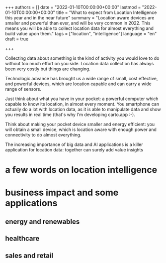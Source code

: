 +++
authors = []
date = "2022-01-10T00:00:00+00:00"
lastmod = "2022-01-10T00:00:00+00:00"
title = "What to expect from Location Intelligence this year and in the near future"
summary = "Location aware devices are smaller and powerful than ever, and will be very common in 2022. This means you will be able to collect location data for almost everything and build value upon them."
tags = ["location", "intelligence"]
language = "en"
draft = true

+++

Collecting data about something is the kind of activity you would love to do without too much effort on you side.
Location data collection has always been very costly but things are changing.

Technologic advance has brought us a wide range of small, cost effective, and powerful devices, which are location capable and can carry a wide range of sensors.

Just think about what you have in your pocket: a powerful computer which capable to know its location, in almost every moment.
You smartphone can actually do a lot with location data, as it is able to manipulate data and show you results in real time (that's why I'm developing carto.app :-).

Think about making your pocket device smaller and energy efficient: you will obtain a small device, which is location aware with enough power and connectivity to do almost everything.

The increasing importance of big data and AI applications is a killer application for location data: together can surely add value insights

# a few words on location intelligence

# business impact and some applications

## energy and renewables

## healthcare

## sales and retail
